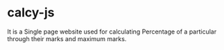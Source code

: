 # calcy-js
It is a Single page website used for calculating Percentage of a particular through their marks and maximum marks.
